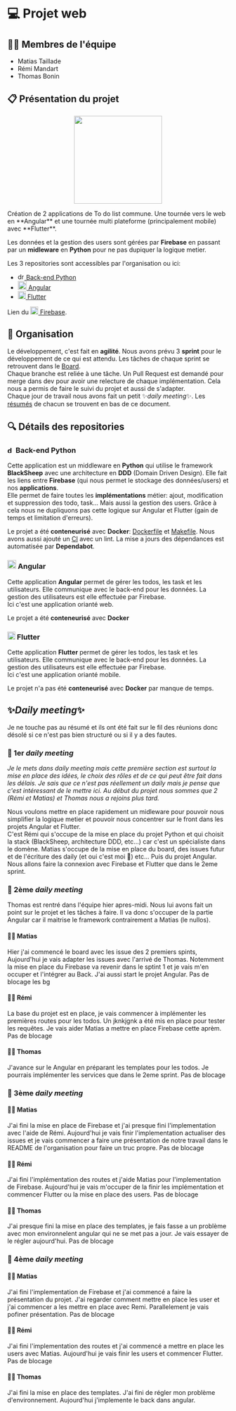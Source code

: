 # 💻 Projet web
  
## 🧑‍💻 Membres de l'équipe
- Matias Taillade
- Rémi Mandart
- Thomas Bonin

## 📋 Présentation du projet
<p align="center">
    <img src="https://github.com/todoux/.github/assets/94057745/53d862f0-448f-4a1f-affe-4f7bf3e9b3af" style="width: 200px">
</p>
Création de 2 applications de To do list commune. Une tournée vers le web en **Angular** et une tournée multi plateforme (principalement mobile) avec **Flutter**.

Les données et la gestion des users sont gérées par **Firebase** en passant par un **midleware** en **Python** pour ne pas dupiquer la logique metier.

Les 3 repositories sont accessibles par l'organisation ou ici:
- [<img src="https://github.com/todoux/.github/assets/94057745/b0c91bad-560d-4f43-94b4-b66af1cd7a17" alt="drawing" width="15"/> Back-end Python](https://github.com/todoux/back-end)
- [<img src="https://github.com/todoux/.github/assets/94057745/afc62395-32e6-4acd-bb60-706c9b515a71" alt="drawing" width="20"/> Angular](https://github.com/todoux/angular-app)
- [<img src="https://github.com/todoux/.github/assets/94057745/3ee8e42a-d247-4428-82af-af853aeb9190" alt="drawing" width="18"/> Flutter](https://github.com/todoux/flutter-app)

Lien du [<img src="https://github.com/todoux/.github/assets/94057745/c56b79d8-e0c2-4bee-8aa1-0c5efb855ebb" alt="drawing" width="18"/> Firebase](https://console.firebase.google.com/u/1/project/toudoux-46f4b/overview).


## 📜 Organisation

Le développement, c'est fait en **agilité**. Nous avons prévu 3 **sprint** pour le développement de ce qui est attendu. 
Les tâches de chaque sprint se retrouvent dans le [Board](https://github.com/orgs/todoux/projects/1).  
Chaque branche est reliée à une tâche. Un Pull Request est demandé pour merge dans dev pour avoir une relecture de chaque implémentation. Cela nous a permis de faire le suivi du projet et aussi de s'adapter.  
Chaque jour de travail nous avons fait un petit :sparkles:*daily meeting*:sparkles:. Les [résumés](#ici) de chacun se trouvent en bas de ce document.

## 🔍 Détails des repositories

### <img src="https://github.com/todoux/.github/assets/94057745/b0c91bad-560d-4f43-94b4-b66af1cd7a17" alt="drawing" width="15"/> Back-end Python

Cette application est un middleware en **Python** qui utilise le framework **BlackSheep** avec une architecture en **DDD** (Domain Driven Design). Elle fait les liens entre **Firebase** (qui nous permet le stockage des données/users) et nos **applications**.  
Elle permet de faire toutes les **implémentations** métier: ajout, modification et suppression des todo, task... Mais aussi la gestion des users. Grâce à cela nous ne dupliquons pas cette logique sur Angular et Flutter (gain de temps et limitation d'erreurs).

Le projet a été **conteneurisé** avec **Docker**: [Dockerfile](https://github.com/todoux/back-end/blob/prod/Dockerfile) et [Makefile](https://github.com/todoux/back-end/blob/prod/Makefile). 
Nous avons aussi ajouté un [CI](https://github.com/todoux/back-end/actions/workflows/ci.yml) avec un lint. 
La mise a jours des dépendances est automatisée par **Dependabot**.

### <img src="https://github.com/todoux/.github/assets/94057745/afc62395-32e6-4acd-bb60-706c9b515a71" alt="drawing" width="20"/> Angular

Cette application **Angular**  permet de gérer les todos, les task et les utilisateurs. Elle communique avec le back-end pour les données. La gestion des utilisateurs est elle effectuée par Firebase.  
Ici c'est une application orianté web.

Le projet a été **conteneurisé** avec **Docker**

### <img src="https://github.com/todoux/.github/assets/94057745/3ee8e42a-d247-4428-82af-af853aeb9190" alt="drawing" width="18"/> Flutter

Cette application **Flutter** permet de gérer les todos, les task et les utilisateurs. Elle communique avec le back-end pour les données. La gestion des utilisateurs est elle effectuée par Firebase.   
Ici c'est une application orianté mobile.

Le projet n'a pas été **conteneurisé** avec **Docker** par manque de temps. 

## <a id="ici" />:sparkles:*Daily meeting*:sparkles:

Je ne touche pas au résumé et ils ont été fait sur le fil des réunions donc désolé si ce n'est pas bien structuré ou si il y a des fautes.

### 📆 1er *daily meeting*

*Je le mets dans daily meeting mais cette première section est surtout la mise en place des idées, le choix des rôles et de ce qui peut être fait dans les délais. Je sais que ce n'est pas réellement un daily mais je pense que c'est intéressant de le mettre ici.
Au début du projet nous sommes que 2 (Rémi et Matias) et Thomas nous a rejoins plus tard.*

Nous voulons mettre en place rapidement un midleware pour pouvoir nous simplifier la logique metier et pouvoir nous concentrer sur le front dans les projets Angular et Flutter.  
C'est Rémi qui s'occupe de la mise en place du projet Python et qui choisit la stack (BlackSheep, architecture DDD, etc...) car c'est un spécialiste dans le domène.
Matias s'occupe de la mise en place du board, des issues futur et de l'écriture des daily (et oui c'est moi 🙋) etc... Puis du projet Angular.  
Nous allons faire la connexion avec Firebase et Flutter que dans le 2eme sprint.

### 📆 2ème *daily meeting*
Thomas est rentré dans l'équipe hier apres-midi. Nous lui avons fait un point sur le projet et les tâches à faire. Il va donc s'occuper de la partie Angular car il maitrise le framework contrairement a Matias (le nullos).

#### 🧑‍💻 Matias
Hier j'ai commencé le board avec les issue des 2 premiers spints, Aujourd'hui je vais adapter les issues avec l'arrivé de Thomas. Notemment la mise en place du Firebase va revenir dans le sptint 1 et je vais m'en occuper et l'intégrer au Back. J'ai aussi start le projet Angular.
Pas de blocage les bg

#### 🧑‍💻 Rémi
La base du projet est en place, je vais commencer à implémenter les premières routes pour les todos. Un jknkjgnk a été mis en place pour tester les requêtes. Je vais aider Matias a mettre en place Firebase cette aprèm.
Pas de blocage

#### 🧑‍💻 Thomas
J'avance sur le Angular en préparant les templates pour les todos. Je pourrais implémenter les services que dans le 2eme sprint.
Pas de blocage

### 📆 3ème *daily meeting*

#### 🧑‍💻 Matias
J'ai fini la mise en place de Firebase et j'ai presque fini l'implementation avec l'aide de Rémi. Aujourd'hui je vais finir l'implementation actualiser des issues et je vais commencer a faire une présentation de notre travail dans le README de l'organisation pour faire un truc propre.
Pas de blocage

#### 🧑‍💻 Rémi
J'ai fini l'implémentation des routes et j'aide Matias pour l'implementation de Firebase. Aujourd'hui je vais m'occuper de la finir les implémentation et commencer Flutter ou la mise en place des users.
Pas de blocage

#### 🧑‍💻 Thomas
J'ai presque fini la mise en place des templates, je fais fasse a un problème avec mon environnelent angular qui ne se met pas a jour. Je vais essayer de le régler aujourd'hui.
Pas de blocage

### 📆 4ème *daily meeting*

#### 🧑‍💻 Matias
J'ai fini l'implementation de Firebase et j'ai commencé a faire la présentation du projet. J'ai regarder comment mettre en place les user et j'ai commencer a les mettre en place avec Remi. 
Parallelement je vais pofiner présentation.
Pas de blocage

#### 🧑‍💻 Rémi
J'ai fini l'implementation des routes et j'ai commencé a mettre en place les users avec Matias. Aujourd'hui je vais finir les users et commencer Flutter.
Pas de blocage

#### 🧑‍💻 Thomas
J'ai fini la mise en place des templates. J'ai fini de régler mon problème d'environnement. Aujourd'hui j'implemente le back dans angular.
